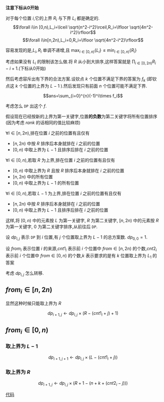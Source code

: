 **注意下标从$0$开始**

对于每个位置 $i$,它的上界 $R_i$ 与下界 $L_i$ 都是确定的.
$$\forall i\in [0,n),L_i=\lceil \sqrt{n^2-i^2}\rceil,R_i=\lfloor \sqrt{4n^2-i^2}\rfloor$$
$$\forall i\in[n,2n),L_i=0,R_i=\lfloor \sqrt{4n^2-i^2}\rfloor$$

容易发现的是,$L_i,R_i$ 单调不递增,且 $\max_{i\in [0,n)}\{L_i\}\leq \min_{i\in [0,n)}\{R_i\}$

考虑如果没有 $L_i$ 的限制该怎么做.将 $R$ 从小到大排序,这样答案就是 $\prod_{i\in[0,2n)}R_i-i+1$.(下标从$0$开始)

然后考虑容斥出有下界的合法方案.设钦点 $k$ 个位置不满足下界的答案为 $f_k$ (即钦点这 $k$ 个位置的上界为 $L-1$ ).然后发现只有前面 $n$ 个位置可能不满足下界.

$$ans=\sum_{i=0}^{n}(-1)^i\times f_i$$

考虑怎么 $\texttt{DP}$ 出这个 $f$.

假设现在已经按新的上界为第一关键字,位置**的负数**为第二关键字将所有位置排序(因为考虑 $rank$ 的话相同的值比较麻烦)

$\forall i\in[n,2n)$,排在位置 $i$ 之前的位置有且仅有

- $[n,2n)$ 中按 $R$ 排序后本身就排在 $i$ 之前的位置
- $[0,n)$ 中取上界为 $L-1$ 且排序后排在 $i$ 之前的位置

$\forall i\in[0,n)$,若取 $R$ 为上界,排在位置 $i$ 之前的位置有且仅有

- $[0,n)$ 中取上界为 $R$ 且按 $R$ 排序后本身就排在 $i$ 之前的位置
- $[n,2n)$ 中的所有位置
- $[0,n)$ 中取上界为 $L-1$ 的所有位置

$\forall i\in[0,n)$,若取 $L-1$ 为上界,排在位置 $i$ 之前的位置有且仅有

- $[n,2n)$ 中按 $R$ 排序后本身就排在 $i$ 之前的位置
- $[0,n)$ 中取上界为 $L-1$ 且排序后排在 $i$ 之前的位置

这样,将 $[0,n)$ 中的元素按 $L$ 为第一关键字, $R$ 为第二关键字, $[n,2n)$ 中的元素按 $R$ 为第一关键字, $0$ 为第二关键字排序,从前往后 $\texttt{DP}$.

设 $dp_{i,j}$ 表示 $\texttt{DP}$ 到 $i$ 位置,有 $j$ 个位置取上界为 $L-1$ 的总方案数. $dp_{0,0}=1$.

设 $from_i$ 表示位置 $i$ 的来源,$cnt1_i$ 表示前 $i$ 个位置中 $from\in[n,2n)$ 的个数,$cnt2_i$ 表示前 $i$ 个位置中 $from\in [0,n)$ 的个数,$k$ 表示要求的是有 $k$ 位置取上界为 $L_1$ 的答案

考虑 $dp_{i,j}$ 怎么转移.

## $from_{i}\in[n,2n)$

显然这种时候只能取上界为 $R$

$$dp_{i+1,j}\leftarrow dp_{i,j}\times (R-(cnt1_i+j)+1)$$

## $from_{i}\in[0,n)$

### 取上界为 $L-1$
$$dp_{i+1,j+1}\leftarrow dp_{i,j}\times(L-(cnt1_i+j))$$

### 取上界为 $R$

$$dp_{i+1,j}\leftarrow dp_{i,j}\times (R+1-(n+k+(cnt2_i-j)))$$

[代码](https://www.luogu.com.cn/paste/vxg80rl1)